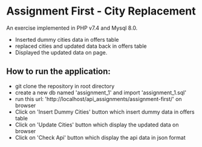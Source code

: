 # Assignment First - City Replacement

An exercise implemented in PHP v7.4 and Mysql 8.0.

* Inserted dummy cities data in offers table
* replaced cities and updated data back in offers table 
* Displayed the updated data on page.

How to run the application:
----------------------------
* git clone the repository in root directory
* create a new db named 'assignment_1' and import 'assignment_1.sql'
* run this url: 'http://localhost/api_assignments/assignment-first/' on browser
* Click on 'Insert Dummy Cities' button which insert dummy data in offers table
* Click on 'Update Cities' button which display the updated data on browser
* Click on 'Check Api' button which display the api data in json format




